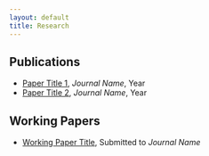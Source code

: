 ```yaml
---
layout: default
title: Research
---
```


## Publications

- [Paper Title 1](#), *Journal Name*, Year  
- [Paper Title 2](#), *Journal Name*, Year

## Working Papers

- [Working Paper Title](#), Submitted to *Journal Name*
